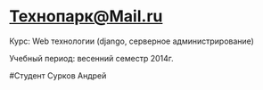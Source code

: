 Технопарк@Mail.ru
============
Курс: Web технологии (django, серверное администрирование)

Учебный период: весенний семестр 2014г.

#Студент
Сурков Андрей
